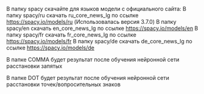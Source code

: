 В папку spacy скачайте для языков модели с официального сайта:
В папку spacy/ru скачать ru_core_news_lg по ссылке https://spacy.io/models/ru (Использовалась версия 3.7.0)
В папку spacy/en скачать en_core_news_lg по ссылке https://spacy.io/models/en
В папку spacy/fr скачать fr_core_news_lg по ссылке https://spacy.io/models/fr
В папку spacy/de скачать de_core_news_lg по ссылке https://spacy.io/models/de

В папке COMMA будет результат после обучения нейронной сети расстановки запятых

В папке DOT будет результат после обучения нейронной сети расстановки точек/вопросительных знаков
